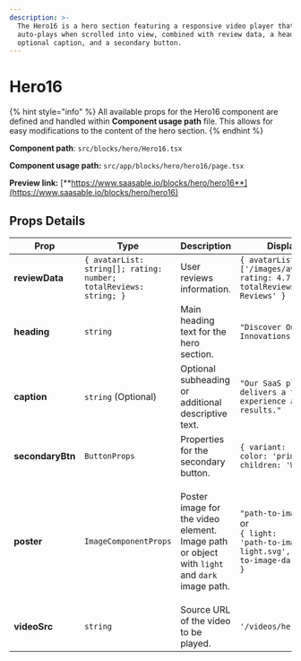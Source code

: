 ```yaml
---
description: >-
  The Hero16 is a hero section featuring a responsive video player that
  auto-plays when scrolled into view, combined with review data, a headline with
  optional caption, and a secondary button.
---
```


# Hero16

{% hint style="info" %}
All available props for the Hero16 component are defined and handled within **Component usage path** file. This allows for easy modifications to the content of the hero section.
{% endhint %}

**Component path**: `src/blocks/hero/Hero16.tsx`

**Component usage path:**  `src/app/blocks/hero/hero16/page.tsx`

**Preview link:** [**https://www.saasable.io/blocks/hero/hero16**](https://www.saasable.io/blocks/hero/hero16)

## Props Details

| Prop             | Type                                                              | Description                                                                                                                  | Displayed as                                                                                                                         |
| ---------------- | ----------------------------------------------------------------- | ---------------------------------------------------------------------------------------------------------------------------- | ------------------------------------------------------------------------------------------------------------------------------------ |
| **reviewData**   | `{ avatarList: string[]; rating: number; totalReviews: string; }` | User reviews information.                                                                                                    | `{ avatarList: ['/images/avatar1.jpg'], rating: 4.7, totalReviews: '150 Reviews' }`                                                  |
| **heading**      | `string`                                                          | Main heading text for the hero section.                                                                                      | `"Discover Our Latest Innovations"`                                                                                                  |
| **caption**      | `string` (Optional)                                               | Optional subheading or additional descriptive text.                                                                          | `"Our SaaS platform delivers a flawless user experience and unmatched results."`                                                     |
| **secondaryBtn** | `ButtonProps`                                                     | Properties for the secondary button.                                                                                         | `{ variant: 'outlined', color: 'primary', children: 'Watch Now' }`                                                                   |
| **poster**       | `ImageComponentProps`                                             | <p>Poster image for the video element.<br>Image path or object with <code>light</code> and <code>dark</code> image path.</p> | <p><code>"path-to-image.svg"</code><br> or <br><code>{ light: 'path-to-image-light.svg', dark: 'path-to-image-dark.svg' }</code></p> |
| **videoSrc**     | `string`                                                          | Source URL of the video to be played.                                                                                        | `'/videos/hero-video.mp4'`                                                                                                           |
